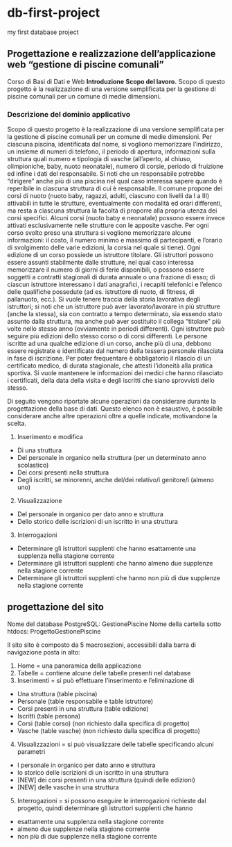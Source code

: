 # db-first-project 
my first database project

## Progettazione e realizzazione dell’applicazione web “gestione di piscine comunali”
Corso di Basi di Dati e Web 
**Introduzione** 
**Scopo del lavoro.** Scopo di questo progetto è la realizzazione di una versione semplificata per la gestione di piscine comunali per un comune di medie dimensioni. 

### Descrizione del dominio applicativo
Scopo di questo progetto è la realizzazione di una versione semplificata per la gestione di piscine comunali per un comune di medie dimensioni. Per ciascuna piscina, identificata dal nome, si vogliono memorizzare l’indirizzo, un insieme di numeri di telefono, il periodo di apertura, informazioni sulla struttura quali numero e tipologia di vasche (all’aperto, al chiuso, olimpioniche, baby, nuoto neonatale), numero di corsie, periodo di fruizione ed infine i dati del responsabile. Si noti che un responsabile potrebbe “dirigere” anche più di una piscina nel qual caso interessa sapere quando è reperibile in ciascuna struttura di cui è responsabile. Il comune propone dei corsi di nuoto (nuoto baby, ragazzi, adulti, ciascuno con livelli da I a III) attivabili in tutte le strutture, eventualmente con modalità ed orari differenti, ma resta a ciascuna struttura la facoltà di proporre alla propria utenza dei corsi specifici. Alcuni corsi (nuoto baby e neonatale) possono essere invece attivati esclusivamente nelle strutture con le apposite vasche. Per ogni corso svolto preso una struttura si vogliono memorizzare alcune informazioni: il costo, il numero minimo e massimo di partecipanti, e l’orario di svolgimento delle varie edizioni, la corsia nel quale si tiene). Ogni edizione di un corso possiede un istruttore titolare. Gli istruttori possono essere assunti stabilmente dalle strutture, nel qual caso interessa memorizzare il numero di giorni di ferie disponibili, o possono essere soggetti a contratti stagionali di durata annuale o una frazione di esso; di ciascun istruttore interessano i dati anagrafici, i recapiti telefonici e l’elenco delle qualifiche possedute (ad es. istruttore di nuoto, di fitness, di pallanuoto, ecc.). Si vuole tenere traccia della storia lavorativa degli istruttori; si noti che un istruttore può aver lavorato/lavorare in più strutture (anche la stessa), sia con contratto a tempo determinato, sia essendo stato assunto dalla struttura, ma anche può aver sostituito il collega “titolare” più volte nello stesso anno (ovviamente in periodi differenti). Ogni istruttore può seguire più edizioni dello stesso corso o di corsi differenti. Le persone iscritte ad una qualche edizione di un corso, anche più di una, debbono essere registrate e identificate dal numero della tessera personale rilasciata in fase di iscrizione. Per poter frequentare è obbligatorio il rilascio di un certificato medico, di durata stagionale, che attesti l’idoneità alla pratica sportiva. Si vuole mantenere le informazioni dei medici che hanno rilasciato i certificati, della data della visita e degli iscritti che siano sprovvisti dello stesso. 

Di seguito vengono riportate alcune operazioni da considerare durante la progettazione della base di dati. Questo elenco non è esaustivo, è possibile considerare anche altre operazioni oltre a quelle indicate, motivandone la scelta. 
1) Inserimento e modifica
  - Di una struttura
  - Del personale in organico nella struttura (per un determinato anno scolastico)
  - Dei corsi presenti nella struttura
  - Degli iscritti, se minorenni, anche del/dei relativo/i genitore/i (almeno uno)
2) Visualizzazione
  - Del personale in organico per dato anno e struttura
  - Dello storico delle iscrizioni di un iscritto in una struttura
3) Interrogazioni
  - Determinare gli istruttori supplenti che hanno esattamente una supplenza nella stagione corrente
  - Determinare gli istruttori supplenti che hanno almeno due supplenze nella stagione corrente
  - Determinare gli istruttori supplenti che hanno non più di due supplenze nella stagione corrente

## progettazione del sito

Nome del database PostgreSQL: GestionePiscine
Nome della cartella sotto htdocs: ProgettoGestionePiscine

Il sito sito è composto da 5 macrosezioni, accessibili dalla barra di navigazione posta in alto:
1. Home = una panoramica della applicazione
2. Tabelle = contiene alcune delle tabelle presenti nel database
3. Inserimenti = si può effettuare l’inserimento e l’eliminazione di
  - Una struttura (table piscina)
  - Personale (table responsabile e table istruttore)
  - Corsi presenti in una struttura (table edizione)
  - Iscritti (table persona)
  - Corsi (table corso) (non richiesto dalla specifica di progetto)
  - Vasche (table vasche) (non richiesto dalla specifica di progetto)
4. Visualizzazioni = si può visualizzare delle tabelle specificando alcuni parametri
  - l personale in organico per dato anno e struttura
  - lo storico delle iscrizioni di un iscritto in una struttura
  - [NEW] dei corsi presenti in una struttura (quindi delle edizioni)
  - [NEW] delle vasche in una struttura
5. Interrogazioni = si possono eseguire le interrogazioni richieste dal progetto, quindi determinare
gli istruttori supplenti che hanno
  - esattamente una supplenza nella stagione corrente
  - almeno due supplenze nella stagione corrente
  - non più di due supplenze nella stagione corrente
